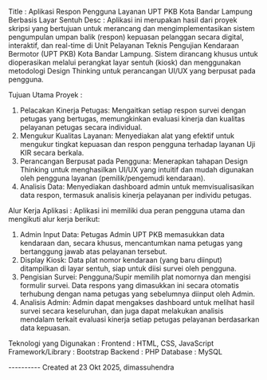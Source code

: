 Title     : Aplikasi Respon Pengguna Layanan UPT PKB Kota Bandar Lampung Berbasis Layar Sentuh
Desc      : Aplikasi ini merupakan hasil dari proyek skripsi yang bertujuan untuk merancang dan mengimplementasikan sistem pengumpulan umpan balik (respon) kepuasan pelanggan secara digital, interaktif, dan real-time di Unit Pelayanan Teknis Pengujian Kendaraan Bermotor (UPT PKB) Kota Bandar Lampung. Sistem dirancang khusus untuk dioperasikan melalui perangkat layar sentuh (kiosk) dan menggunakan metodologi Design Thinking untuk perancangan UI/UX yang berpusat pada pengguna.

Tujuan Utama Proyek  :
1.	Pelacakan Kinerja Petugas: Mengaitkan setiap respon survei dengan petugas yang bertugas, memungkinkan evaluasi kinerja dan kualitas pelayanan petugas secara individual.
2.	Mengukur Kualitas Layanan: Menyediakan alat yang efektif untuk mengukur tingkat kepuasan dan respon pengguna terhadap layanan Uji KIR secara berkala.
3.	Perancangan Berpusat pada Pengguna: Menerapkan tahapan Design Thinking untuk menghasilkan UI/UX yang intuitif dan mudah digunakan oleh pengguna layanan (pemilik/pengemudi kendaraan).
4.	Analisis Data: Menyediakan dashboard admin untuk memvisualisasikan data respon, termasuk analisis kinerja pelayanan per individu petugas.

Alur Kerja Aplikasi  :
Aplikasi ini memiliki dua peran pengguna utama dan mengikuti alur kerja berikut:
1.	Admin Input Data: Petugas Admin UPT PKB memasukkan data kendaraan dan, secara khusus, mencantumkan nama petugas yang bertanggung jawab atas pelayanan tersebut.
2.	Display Kiosk: Data plat nomor kendaraan (yang baru diinput) ditampilkan di layar sentuh, siap untuk diisi survei oleh pengguna.
3.	Pengisian Survei: Pengguna/Supir memilih plat nomornya dan mengisi formulir survei. Data respons yang dimasukkan ini secara otomatis terhubung dengan nama petugas yang sebelumnya diinput oleh Admin.
4.	Analisis Admin: Admin dapat mengakses dashboard untuk melihat hasil survei secara keseluruhan, dan juga dapat melakukan analisis mendalam terkait evaluasi kinerja setiap petugas pelayanan berdasarkan data kepuasan.

Teknologi yang Digunakan :
Frontend               : HTML, CSS, JavaScript
Framework/Library      : Bootstrap
Backend                : PHP
Database               : MySQL


---------- Created at 23 Okt 2025, dimassuhendra
